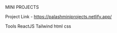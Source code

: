 MINI PROJECTS

Project Link - https://palashminiprojects.netlify.app/

Tools
ReactJS Tailwind html css 
